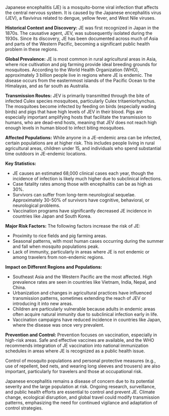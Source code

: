 Japanese encephalitis (JE) is a mosquito-borne viral infection that affects the central nervous system. It is caused by the Japanese encephalitis virus (JEV), a flavivirus related to dengue, yellow fever, and West Nile viruses.

**Historical Context and Discovery:**
JE was first recognized in Japan in the 1870s. The causative agent, JEV, was subsequently isolated during the 1930s. Since its discovery, JE has been documented across much of Asia and parts of the Western Pacific, becoming a significant public health problem in these regions.

**Global Prevalence:**
JE is most common in rural agricultural areas in Asia, where rice cultivation and pig farming provide ideal breeding grounds for mosquitoes. According to the World Health Organization (WHO), approximately 3 billion people live in regions where JE is endemic. The disease occurs from the easternmost islands of the Pacific Ocean to the Himalayas, and as far south as Australia.

**Transmission Routes:**
JEV is primarily transmitted through the bite of infected Culex species mosquitoes, particularly Culex tritaeniorhynchus. The mosquitoes become infected by feeding on birds (especially wading birds) and pigs that have high levels of JEV in their blood. Pigs are especially important amplifying hosts that facilitate the transmission to humans, who are dead-end hosts, meaning that JEV does not reach high enough levels in human blood to infect biting mosquitoes.

**Affected Populations:**
While anyone in a JE-endemic area can be infected, certain populations are at higher risk. This includes people living in rural agricultural areas, children under 15, and individuals who spend substantial time outdoors in JE-endemic locations.

**Key Statistics:**
- JE causes an estimated 68,000 clinical cases each year, though the incidence of infection is likely much higher due to subclinical infections.
- Case fatality rates among those with encephalitis can be as high as 30%.
- Survivors can suffer from long-term neurological sequelae. Approximately 30-50% of survivors have cognitive, behavioral, or neurological problems.
- Vaccination programs have significantly decreased JE incidence in countries like Japan and South Korea.

**Major Risk Factors:**
The following factors increase the risk of JE:
- Proximity to rice fields and pig farming areas.
- Seasonal patterns, with most human cases occurring during the summer and fall when mosquito populations peak.
- Lack of immunity, particularly in areas where JE is not endemic or among travelers from non-endemic regions.

**Impact on Different Regions and Populations:**
- Southeast Asia and the Western Pacific are the most affected. High prevalence rates are seen in countries like Vietnam, India, Nepal, and China.
- Urbanization and changes in agricultural practices have influenced transmission patterns, sometimes extending the reach of JEV or introducing it into new areas.
- Children are particularly vulnerable because adults in endemic areas often acquire natural immunity due to subclinical infection early in life.
- Vaccination campaigns have reduced incidence in countries like Japan, where the disease was once very prevalent.

**Prevention and Control:**
Prevention focuses on vaccination, especially in high-risk areas. Safe and effective vaccines are available, and the WHO recommends integration of JE vaccination into national immunization schedules in areas where JE is recognized as a public health issue.

Control of mosquito populations and personal protective measures (e.g., use of repellent, bed nets, and wearing long sleeves and trousers) are also important, particularly for travelers and those at occupational risk.

Japanese encephalitis remains a disease of concern due to its potential severity and the large population at risk. Ongoing research, surveillance, and public health efforts are essential to control and prevent JE. Climate change, ecological disruption, and global travel could modify transmission patterns, emphasizing the need for continued vigilance and adaptation of control strategies.
